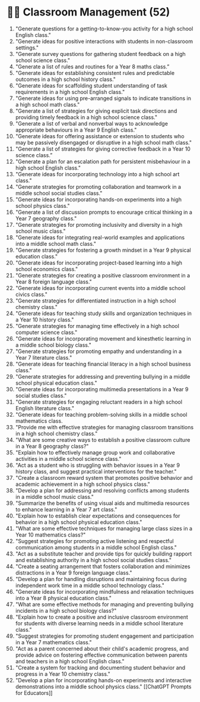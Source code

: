 ---
---

# 🧑‍🏫 Classroom Management (52)

1. "Generate questions for a getting-to-know-you activity for a high school English class."
2. "Generate ideas for positive interactions with students in non-classroom settings."
3. "Generate survey questions for gathering student feedback on a high school science class."
4. "Generate a list of rules and routines for a Year 8 maths class.”
5. "Generate ideas for establishing consistent rules and predictable outcomes in a high school history class."
6. "Generate ideas for scaffolding student understanding of task requirements in a high school English class."
7. "Generate ideas for using pre-arranged signals to indicate transitions in a high school math class."
8. "Generate a list of strategies for giving explicit task directions and providing timely feedback in a high school science class."
9. "Generate a list of verbal and nonverbal ways to acknowledge appropriate behaviours in a Year 9 English class."
10. "Generate ideas for offering assistance or extension to students who may be passively disengaged or disruptive in a high school math class."
11. "Generate a list of strategies for giving corrective feedback in a Year 10 science class.”
12. "Generate a plan for an escalation path for persistent misbehaviour in a high school English class."
13. "Generate ideas for incorporating technology into a high school art class."
14. "Generate strategies for promoting collaboration and teamwork in a middle school social studies class."
15. "Generate ideas for incorporating hands-on experiments into a high school physics class."
16. "Generate a list of discussion prompts to encourage critical thinking in a Year 7 geography class."
17. "Generate strategies for promoting inclusivity and diversity in a high school music class."
18. "Generate ideas for integrating real-world examples and applications into a middle school math class."
19. "Generate strategies for fostering a growth mindset in a Year 9 physical education class."
20. "Generate ideas for incorporating project-based learning into a high school economics class."
21. "Generate strategies for creating a positive classroom environment in a Year 8 foreign language class."
22. "Generate ideas for incorporating current events into a middle school civics class."
23. "Generate strategies for differentiated instruction in a high school chemistry class."
24. "Generate ideas for teaching study skills and organization techniques in a Year 10 history class."
25. "Generate strategies for managing time effectively in a high school computer science class."
26. "Generate ideas for incorporating movement and kinesthetic learning in a middle school biology class."
27. "Generate strategies for promoting empathy and understanding in a Year 7 literature class."
28. "Generate ideas for teaching financial literacy in a high school business class."
29. "Generate strategies for addressing and preventing bullying in a middle school physical education class."
30. "Generate ideas for incorporating multimedia presentations in a Year 9 social studies class."
31. "Generate strategies for engaging reluctant readers in a high school English literature class."
32. "Generate ideas for teaching problem-solving skills in a middle school mathematics class.
33. "Provide me with effective strategies for managing classroom transitions in a high school chemistry class."
34. "What are some creative ways to establish a positive classroom culture in a Year 8 geography class?"
35. "Explain how to effectively manage group work and collaborative activities in a middle school science class."
36. "Act as a student who is struggling with behavior issues in a Year 9 history class, and suggest practical interventions for the teacher."
37. "Create a classroom reward system that promotes positive behavior and academic achievement in a high school physics class."
38. "Develop a plan for addressing and resolving conflicts among students in a middle school music class."
39. "Summarize the benefits of using visual aids and multimedia resources to enhance learning in a Year 7 art class."
40. "Explain how to establish clear expectations and consequences for behavior in a high school physical education class."
41. "What are some effective techniques for managing large class sizes in a Year 10 mathematics class?"
42. "Suggest strategies for promoting active listening and respectful communication among students in a middle school English class."
43. "Act as a substitute teacher and provide tips for quickly building rapport and establishing authority in a high school social studies class."
44. "Create a seating arrangement that fosters collaboration and minimizes distractions in a Year 9 foreign language class."
45. "Develop a plan for handling disruptions and maintaining focus during independent work time in a middle school technology class."
46. "Generate ideas for incorporating mindfulness and relaxation techniques into a Year 8 physical education class."
47. "What are some effective methods for managing and preventing bullying incidents in a high school biology class?"
48. "Explain how to create a positive and inclusive classroom environment for students with diverse learning needs in a middle school literature class."
49. "Suggest strategies for promoting student engagement and participation in a Year 7 mathematics class."
50. "Act as a parent concerned about their child's academic progress, and provide advice on fostering effective communication between parents and teachers in a high school English class."
51. "Create a system for tracking and documenting student behavior and progress in a Year 10 chemistry class."
52. "Develop a plan for incorporating hands-on experiments and interactive demonstrations into a middle school physics class."
[[ChatGPT Prompts for Educators]]